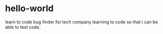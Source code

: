 # hello-world
learn to  code
bug finder for tech company learning to code so that i can be able to test code.
